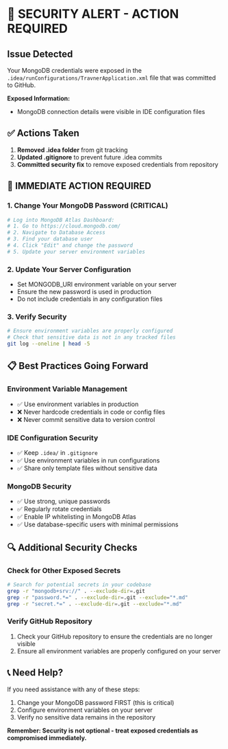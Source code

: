 # 🚨 SECURITY ALERT - ACTION REQUIRED

## Issue Detected
Your MongoDB credentials were exposed in the `.idea/runConfigurations/TravnerApplication.xml` file that was committed to GitHub.

**Exposed Information:**
- MongoDB connection details were visible in IDE configuration files

## ✅ Actions Taken
1. **Removed .idea folder** from git tracking
2. **Updated .gitignore** to prevent future .idea commits  
3. **Committed security fix** to remove exposed credentials from repository

## 🔧 IMMEDIATE ACTION REQUIRED

### 1. Change Your MongoDB Password (CRITICAL)
```bash
# Log into MongoDB Atlas Dashboard:
# 1. Go to https://cloud.mongodb.com/
# 2. Navigate to Database Access
# 3. Find your database user
# 4. Click "Edit" and change the password
# 5. Update your server environment variables
```

### 2. Update Your Server Configuration
- Set MONGODB_URI environment variable on your server
- Ensure the new password is used in production
- Do not include credentials in any configuration files

### 3. Verify Security
```bash
# Ensure environment variables are properly configured
# Check that sensitive data is not in any tracked files
git log --oneline | head -5
```

## 📋 Best Practices Going Forward

### Environment Variable Management
- ✅ Use environment variables in production
- ❌ Never hardcode credentials in code or config files
- ❌ Never commit sensitive data to version control

### IDE Configuration Security
- ✅ Keep `.idea/` in `.gitignore`
- ✅ Use environment variables in run configurations
- ✅ Share only template files without sensitive data

### MongoDB Security
- ✅ Use strong, unique passwords
- ✅ Regularly rotate credentials
- ✅ Enable IP whitelisting in MongoDB Atlas
- ✅ Use database-specific users with minimal permissions

## 🔍 Additional Security Checks

### Check for Other Exposed Secrets
```bash
# Search for potential secrets in your codebase
grep -r "mongodb+srv://" . --exclude-dir=.git
grep -r "password.*=" . --exclude-dir=.git --exclude="*.md"
grep -r "secret.*=" . --exclude-dir=.git --exclude="*.md"
```

### Verify GitHub Repository
1. Check your GitHub repository to ensure the credentials are no longer visible
2. Ensure all environment variables are properly configured on your server

## 📞 Need Help?
If you need assistance with any of these steps:
1. Change your MongoDB password FIRST (this is critical)
2. Configure environment variables on your server
3. Verify no sensitive data remains in the repository

**Remember: Security is not optional - treat exposed credentials as compromised immediately.**